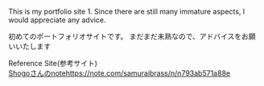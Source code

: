 This is my portfolio site 1.
Since there are still many immature aspects, I would appreciate any advice.


初めてのポートフォリオサイトです。
まだまだ未熟なので、アドバイスをお願いいたします


Reference Site(参考サイト)  
[Shogoさんのnote](https://note.com/samuraibrass/n/n793ab571a88e)https://note.com/samuraibrass/n/n793ab571a88e
